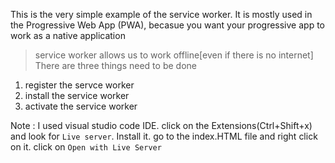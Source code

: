 This is the very simple example of the service worker.
It is mostly used in the Progressive Web App (PWA), becasue you want your progressive app to work as a native application
> service worker allows us to work offline[even if there is no internet]
There are three things need to be done
1. register the servce worker
2. install the service worker
3. activate the service worker




Note :
I used visual studio code IDE.
click on the Extensions(Ctrl+Shift+x) and look for `Live server`. Install it.
go to the index.HTML file and right click on it. click on `Open with Live Server`